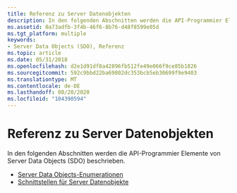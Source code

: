 ```yaml
---
title: Referenz zu Server Datenobjekten
description: In den folgenden Abschnitten werden die API-Programmier Elemente von Server Data Objects (SDO) beschrieben.
ms.assetid: 0a73adfb-3f4b-46f6-8b76-d48f8599e05d
ms.tgt_platform: multiple
keywords:
- Server Data Objects (SDO), Referenz
ms.topic: article
ms.date: 05/31/2018
ms.openlocfilehash: d2e1d91df8a42896fb512fe49e066f9ce85b1826
ms.sourcegitcommit: 592c9bbd22ba69802dc353bcb5eb30699f9e9403
ms.translationtype: MT
ms.contentlocale: de-DE
ms.lasthandoff: 08/20/2020
ms.locfileid: "104390594"
---
```

# <a name="server-data-objects-reference"></a>Referenz zu Server Datenobjekten

In den folgenden Abschnitten werden die API-Programmier Elemente von Server Data Objects (SDO) beschrieben.

-   [Server Data Objects-Enumerationen](/windows/desktop/Nps/sdo-server-data-objects-enumerations)
-   [Schnittstellen für Server Datenobjekte](/windows/desktop/Nps/sdo-server-data-objects-interfaces)

 

 
